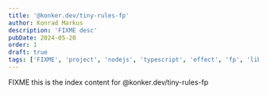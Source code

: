 ```yaml
---
title: '@konker.dev/tiny-rules-fp'
author: Konrad Markus
description: 'FIXME desc'
pubDate: 2024-05-20
order: 1
draft: true
tags: ['FIXME', 'project', 'nodejs', 'typescript', 'effect', 'fp', 'lib']
---
```


FIXME this is the index content for @konker.dev/tiny-rules-fp
